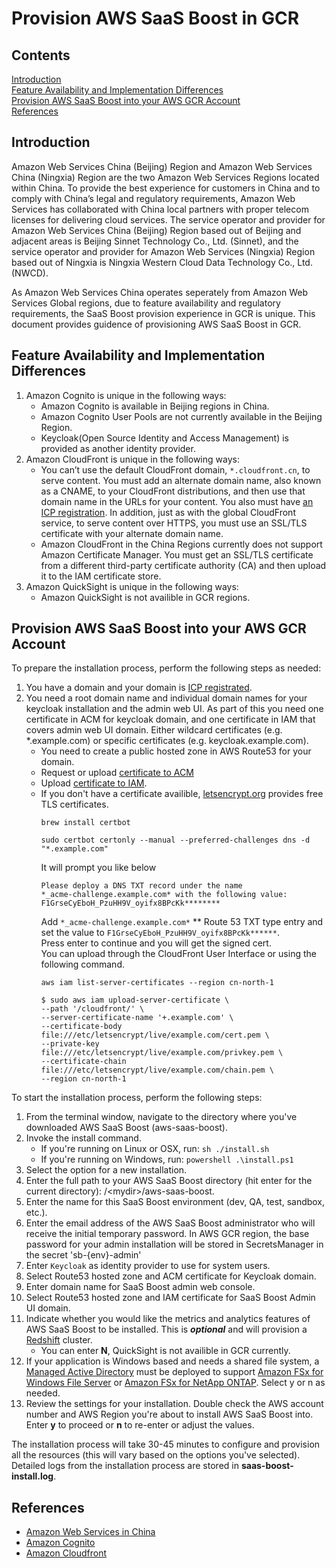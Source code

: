 # Provision AWS SaaS Boost in GCR

## Contents
[Introduction](#introduction)\
[Feature Availability and Implementation Differences](#feature-availability-and-implementation-differences)\
[Provision AWS SaaS Boost into your AWS GCR Account](#provision-aws-saas-boost-into-your-aws-gcr-account)\
[References](#references)

## Introduction
Amazon Web Services China (Beijing) Region and Amazon Web Services China (Ningxia) Region are the two Amazon Web Services Regions located within China. To provide the best experience for customers in China and to comply with China’s legal and regulatory requirements, Amazon Web Services has collaborated with China local partners with proper telecom licenses for delivering cloud services. The service operator and provider for Amazon Web Services China (Beijing) Region based out of Beijing and adjacent areas is Beijing Sinnet Technology Co., Ltd. (Sinnet), and the service operator and provider for Amazon Web Services (Ningxia) Region based out of Ningxia is Ningxia Western Cloud Data Technology Co., Ltd. (NWCD).

As Amazon Web Services China operates seperately from Amazon Web Services Global regions, due to feature availability and regulatory requirements, the SaaS Boost provision experience in GCR is unique. This document provides guidence of provisioning AWS SaaS Boost in GCR.

## Feature Availability and Implementation Differences
1. Amazon Cognito is unique in the following ways:
    - Amazon Cognito is available in Beijing regions in China.
    - Amazon Cognito User Pools are not currently available in the Beijing Region.
    - Keycloak(Open Source Identity and Access Management) is provided as another identity provider.
2. Amazon CloudFront is unique in the following ways:
    - You can’t use the default CloudFront domain, `*.cloudfront.cn`, to serve content. You must add an alternate domain name, also known as a CNAME, to your CloudFront distributions, and then use that domain name in the URLs for your content. You also must have [an ICP registration](https://www.amazonaws.cn/en/about-aws/china/#ICP_). In addition, just as with the global CloudFront service, to serve content over HTTPS, you must use an SSL/TLS certificate with your alternate domain name.
    - Amazon CloudFront in the China Regions currently does not support Amazon Certificate Manager. You must get an SSL/TLS certificate from a different third-party certificate authority (CA) and then upload it to the IAM certificate store.
3. Amazon QuickSight is unique in the following ways:
    - Amazon QuickSight is not availible in GCR regions.

## Provision AWS SaaS Boost into your AWS GCR Account
To prepare the installation process, perform the following steps as needed:
1. You have a domain and your domain is [ICP registrated](https://www.amazonaws.cn/en/about-aws/china/#ICP_).
2. You need a root domain name and individual domain names for your keycloak installation and the admin web UI. As part of this you need one certificate in ACM for keycloak domain, and one certificate in IAM that covers admin web UI domain. Either wildcard certificates (e.g. *.example.com) or specific certificates (e.g. keycloak.example.com). 
    - You need to create a public hosted zone in AWS Route53 for your domain.
    - Request or upload [certificate to ACM](https://docs.aws.amazon.com/acm/latest/userguide/gs-acm-request-public.html)
    - Upload [certificate to IAM](https://docs.aws.amazon.com/AmazonCloudFront/latest/DeveloperGuide/cnames-and-https-procedures.html). 
    - If you don't have a certificate availible, [letsencrypt.org](https://letsencrypt.org/) provides free TLS certificates.
        ```
        brew install certbot
        ```
        ```
        sudo certbot certonly --manual --preferred-challenges dns -d "*.example.com"
        ```
        It will prompt you like below 
        ```
        Please deploy a DNS TXT record under the name
        *_acme-challenge.example.com* with the following value:
        F1GrseCyEboH_PzuHH9V_oyifx8BPcKk********
        ```
        Add `*_acme-challenge.example.com*` ** Route 53 TXT type entry and set the value to `F1GrseCyEboH_PzuHH9V_oyifx8BPcKk******`.\
        Press enter to continue and you will get the signed cert.\
        You can upload through the CloudFront User Interface or using the following command.
        ```
        aws iam list-server-certificates --region cn-north-1
        ```
        ```
        $ sudo aws iam upload-server-certificate \
        --path '/cloudfront/' \
        --server-certificate-name '+.example.com' \
        --certificate-body file:///etc/letsencrypt/live/example.com/cert.pem \
        --private-key file:///etc/letsencrypt/live/example.com/privkey.pem \
        --certificate-chain file:///etc/letsencrypt/live/example.com/chain.pem \
        --region cn-north-1
        ```

To start the installation process, perform the following steps:
1. From the terminal window, navigate to the directory where you've downloaded AWS SaaS Boost (aws-saas-boost).
2. Invoke the install command. 
      - If you're running on Linux or OSX, run: `sh ./install.sh`
      - If you're running on Windows, run: `powershell .\install.ps1`
3. Select the option for a new installation.
4. Enter the full path to your AWS SaaS Boost directory (hit enter for the current directory): /\<mydir\>/aws-saas-boost.
5. Enter the name for this SaaS Boost environment (dev, QA, test, sandbox, etc.).
6. Enter the email address of the AWS SaaS Boost administrator who will receive the initial temporary password. In AWS GCR region, the base password for your admin installation will be stored in SecretsManager in the secret 'sb-{env}-admin'
7. Enter `Keycloak` as identity provider to use for system users.
8. Select Route53 hosted zone and ACM certificate for Keycloak domain.
9. Enter domain name for SaaS Boost admin web console.
10. Select Route53 hosted zone and IAM certificate for SaaS Boost Admin UI domain.
11. Indicate whether you would like the metrics and analytics features of AWS SaaS Boost to be installed. This is ***optional*** and will provision a [Redshift](https://aws.amazon.com/redshift) cluster.
      - You can enter **N**, QuickSight is not availible in GCR currently.
12. If your application is Windows based and needs a shared file system, a [Managed Active Directory](https://aws.amazon.com/directoryservice/) must be deployed to support [Amazon FSx for Windows File Server](https://aws.amazon.com/fsx/windows/) or [Amazon FSx for NetApp ONTAP](https://aws.amazon.com/fsx/netapp-ontap/). Select y or n as needed.
13. Review the settings for your installation. Double check the AWS account number and AWS Region you're about to install AWS SaaS Boost into. Enter **y** to proceed or **n** to re-enter or adjust the values.

The installation process will take 30-45 minutes to configure and provision all the resources (this will vary based on the options you've selected). Detailed logs from the installation process are stored in **saas-boost-install.log**. 

## References
- [Amazon Web Services in China](https://www.amazonaws.cn/en/about-aws/china/)
- [Amazon Cognito](https://docs.amazonaws.cn/en_us/aws/latest/userguide/cognito.html)
- [Amazon Cloudfront](https://docs.amazonaws.cn/en_us/aws/latest/userguide/cloudfront.html)